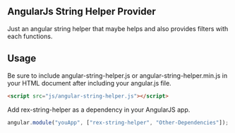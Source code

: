 ## AngularJs String Helper Provider

Just an angular string helper that maybe helps and also provides filters with each functions.

## Usage

Be sure to include angular-string-helper.js or angular-string-helper.min.js in your HTML document after including your angular.js file.
```html
<script src="js/angular-string-helper.js"></script>
```

Add rex-string-helper as a dependency in your AngularJS app.

```javascript
angular.module("youApp", ["rex-string-helper", "Other-Dependencies"]);
```
